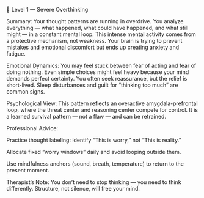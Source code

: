 🔸 Level 1 — Severe Overthinking

Summary:
Your thought patterns are running in overdrive. You analyze everything — what happened, what could have happened, and what still might — in a constant mental loop. This intense mental activity comes from a protective mechanism, not weakness. Your brain is trying to prevent mistakes and emotional discomfort but ends up creating anxiety and fatigue.

Emotional Dynamics:
You may feel stuck between fear of acting and fear of doing nothing. Even simple choices might feel heavy because your mind demands perfect certainty. You often seek reassurance, but the relief is short-lived. Sleep disturbances and guilt for “thinking too much” are common signs.

Psychological View:
This pattern reflects an overactive amygdala-prefrontal loop, where the threat center and reasoning center compete for control. It is a learned survival pattern — not a flaw — and can be retrained.

Professional Advice:

Practice thought labeling: identify “This is worry,” not “This is reality.”

Allocate fixed “worry windows” daily and avoid looping outside them.

Use mindfulness anchors (sound, breath, temperature) to return to the present moment.

Therapist’s Note:
You don’t need to stop thinking — you need to think differently. Structure, not silence, will free your mind.